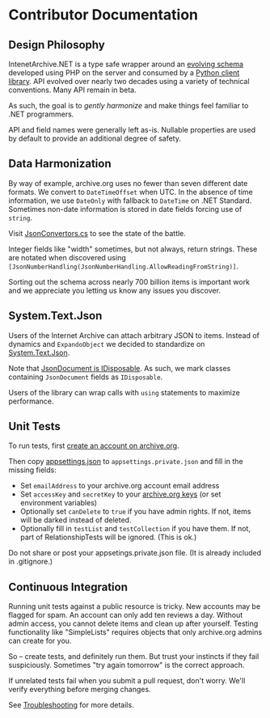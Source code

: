 # Contributor Documentation

## Design Philosophy

IntenetArchive.NET is a type safe wrapper around an [evolving schema](https://archive.org/services/docs/api/metadata-schema/index.html) developed using PHP on the server and consumed by a [Python client library](https://github.com/jjjake/internetarchive). API evolved over nearly two decades using a variety of technical conventions. Many API remain in beta.

As such, the goal is to *gently harmonize* and make things feel familiar to .NET programmers.

API and field names were generally left as-is. Nullable properties are used by default to provide an additional degree of safety.

## Data Harmonization

By way of example, archive.org uses no fewer than seven different date formats. We convert to ``DateTimeOffset`` when UTC. In the absence of time information, we use ``DateOnly`` with fallback to ``DateTime`` on .NET Standard. Sometimes non-date information is stored in date fields forcing use of ``string``.

Visit [JsonConvertors.cs](../InternetArchive.NET/JsonConverters.cs) to see the state of the battle.

Integer fields like "width" sometimes, but not always, return strings. These are notated when discovered using ``[JsonNumberHandling(JsonNumberHandling.AllowReadingFromString)]``.

Sorting out the schema across nearly 700 billion items is important work and we appreciate you letting us know any issues you discover.

## System.Text.Json

Users of the Internet Archive can attach arbitrary JSON to items. Instead of dynamics and ``ExpandoObject`` we decided to standardize on [System.Text.Json](https://docs.microsoft.com/en-us/dotnet/api/system.text.json).

Note that [JsonDocument is IDisposable](https://docs.microsoft.com/en-us/dotnet/standard/serialization/system-text-json-use-dom-utf8jsonreader-utf8jsonwriter#jsondocument-is-idisposable). As such, we mark classes containing ``JsonDocument`` fields as ``IDisposable``. 

Users of the library can wrap calls with ``using`` statements to maximize performance.

## Unit Tests

To run tests, first [create an account on archive.org](https://archive.org/account/signup). 

Then copy [appsettings.json](../InternetArchive.NET.Tests/appsettings.json) to ``appsettings.private.json`` and fill in the missing fields:

* Set ``emailAddress`` to your archive.org account email address
* Set ``accessKey`` and ``secretKey`` to your [archive.org keys](https://archive.org/account/s3.php) (or set environment variables)
* Optionally set ``canDelete`` to ``true`` if you have admin rights. If not, items will be darked instead of deleted.
* Optionally fill in ``testList`` and ``testCollection`` if you have them. If not, part of RelationshipTests will be ignored. (This is ok.)

Do not share or post your appsetings.private.json file. (It is already included in .gitignore.)

## Continuous Integration

Running unit tests against a public resource is tricky. New accounts may be flagged for spam. An account can only add ten reviews a day. Without admin access, you cannot delete items and clean up after yourself. Testing functionality like "SimpleLists" requires objects that only archive.org admins can create for you.

So &ndash; create tests, and definitely run them. But trust your instincts if they fail suspiciously. Sometimes "try again tomorrow" is the correct approach.

If unrelated tests fail when you submit a pull request, don't worry. We'll verify everything before merging changes.

See [Troubleshooting](./TROUBLESHOOTING.md) for more details.